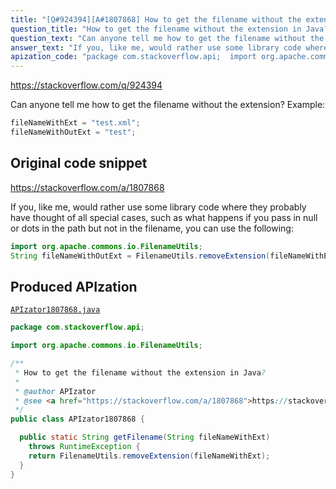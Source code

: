```yaml
---
title: "[Q#924394][A#1807868] How to get the filename without the extension in Java?"
question_title: "How to get the filename without the extension in Java?"
question_text: "Can anyone tell me how to get the filename without the extension? Example:"
answer_text: "If you, like me, would rather use some library code where they probably have thought of all special cases, such as what happens if you pass in null or dots in the path but not in the filename, you can use the following:"
apization_code: "package com.stackoverflow.api;  import org.apache.commons.io.FilenameUtils;  /**  * How to get the filename without the extension in Java?  *  * @author APIzator  * @see <a href=\"https://stackoverflow.com/a/1807868\">https://stackoverflow.com/a/1807868</a>  */ public class APIzator1807868 {    public static String getFilename(String fileNameWithExt)     throws RuntimeException {     return FilenameUtils.removeExtension(fileNameWithExt);   } }"
---
```


https://stackoverflow.com/q/924394

Can anyone tell me how to get the filename without the extension?
Example:


```java
fileNameWithExt = "test.xml";
fileNameWithOutExt = "test";
```


## Original code snippet

https://stackoverflow.com/a/1807868

If you, like me, would rather use some library code where they probably have thought of all special cases, such as what happens if you pass in null or dots in the path but not in the filename, you can use the following:

```java
import org.apache.commons.io.FilenameUtils;
String fileNameWithOutExt = FilenameUtils.removeExtension(fileNameWithExt);
```

## Produced APIzation

[`APIzator1807868.java`](https://github.com/pasqualesalza/apization-temp-data/raw/master/apizations/java/APIzator1807868.java)

```java
package com.stackoverflow.api;

import org.apache.commons.io.FilenameUtils;

/**
 * How to get the filename without the extension in Java?
 *
 * @author APIzator
 * @see <a href="https://stackoverflow.com/a/1807868">https://stackoverflow.com/a/1807868</a>
 */
public class APIzator1807868 {

  public static String getFilename(String fileNameWithExt)
    throws RuntimeException {
    return FilenameUtils.removeExtension(fileNameWithExt);
  }
}

```